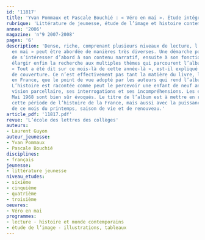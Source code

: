```yaml
---
id: '11817'
title: 'Yvan Pommaux et Pascale Bouchié : « Véro en mai ». Étude intégrale '
rubrique: 'Littérature de jeunesse, étude de l’image et histoire contemporaine [6e-3e]'
annee: '2006'
magazine: 'n°9 2007-2008'
pages: '6'
description: 'Dense, riche, comprenant plusieurs niveaux de lecture, l’étude de « Véro
  en mai » peut être abordée de manières très diverses. Une démarche possible est
  de s’intéresser d’abord à son contenu narratif, ensuite à son fonctionnement, pour
  élargir enfin la recherche aux multiples thèmes qui parcourent l’album. Mai 68 :
  « Tout a été dit sur ce mois-là de cette année-là », est-il expliqué en quatrième
  de couverture. Ce n’est effectivement pas tant la matière du livre, l’année 1968
  en France, que le point de vue adopté par les auteurs qui rend l’album original.
  L’histoire est racontée comme peut le percevoir une enfant de neuf ans, avec sa
  vision parcellaire, ses interrogations et ses incompréhensions. Les événements de
  Mai 1968 sont bien sûr évoqués. Le titre de l’album est à mettre en relation avec
  cette période de l’histoire de la France, mais aussi avec la puissance symbolique
  de ce mois du printemps, saison de vie et de renouveau.'
article_pdf: '11817.pdf'
revue: 'L’école des lettres des collèges'
auteurs:
- Laurent Guyon
auteur_jeunesse:
- Yvan Pommaux
- Pascale Bouchié
disciplines:
- français
jeunesse:
- littérature jeunesse
niveau_etudes:
- sixième
- cinquième
- quatrième
- troisième
oeuvres:
- Véro en mai
programmes:
- lecture - histoire et monde contemporains
- étude de l’image - illustrations, tableaux
---
```

